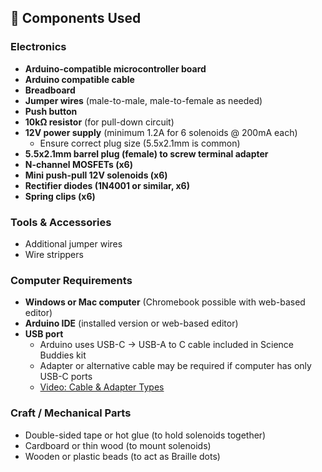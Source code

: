 ## 🔧 Components Used

### Electronics
- **Arduino-compatible microcontroller board**
- **Arduino compatible cable**
- **Breadboard**
- **Jumper wires** (male-to-male, male-to-female as needed)
- **Push button**
- **10kΩ resistor** (for pull-down circuit)
- **12V power supply** (minimum 1.2A for 6 solenoids @ 200mA each)  
  - Ensure correct plug size (5.5x2.1mm is common)
- **5.5x2.1mm barrel plug (female) to screw terminal adapter**
- **N-channel MOSFETs (x6)**
- **Mini push-pull 12V solenoids (x6)**
- **Rectifier diodes (1N4001 or similar, x6)**
- **Spring clips (x6)**

### Tools & Accessories
- Additional jumper wires
- Wire strippers

### Computer Requirements
- **Windows or Mac computer** (Chromebook possible with web-based editor)
- **Arduino IDE** (installed version or web-based editor)    
- **USB port**  
  - Arduino uses USB-C → USB-A to C cable included in Science Buddies kit  
  - Adapter or alternative cable may be required if computer has only USB-C ports  
  - [Video: Cable & Adapter Types](https://youtu.be/SBLFBsbbKa8)

### Craft / Mechanical Parts
- Double-sided tape or hot glue (to hold solenoids together)
- Cardboard or thin wood (to mount solenoids)
- Wooden or plastic beads (to act as Braille dots)
